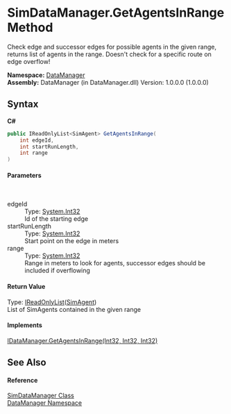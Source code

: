 # SimDataManager.GetAgentsInRange Method 
 

Check edge and successor edges for possible agents in the given range, returns list of agents in the range. Doesn't check for a specific route on edge overflow!

**Namespace:**&nbsp;<a href="699cd2d6-1481-41f2-ef8c-776ba4af1388">DataManager</a><br />**Assembly:**&nbsp;DataManager (in DataManager.dll) Version: 1.0.0.0 (1.0.0.0)

## Syntax

**C#**<br />
``` C#
public IReadOnlyList<SimAgent> GetAgentsInRange(
	int edgeId,
	int startRunLength,
	int range
)
```


#### Parameters
&nbsp;<dl><dt>edgeId</dt><dd>Type: <a href="http://msdn2.microsoft.com/en-us/library/td2s409d" target="_blank">System.Int32</a><br />Id of the starting edge</dd><dt>startRunLength</dt><dd>Type: <a href="http://msdn2.microsoft.com/en-us/library/td2s409d" target="_blank">System.Int32</a><br />Start point on the edge in meters</dd><dt>range</dt><dd>Type: <a href="http://msdn2.microsoft.com/en-us/library/td2s409d" target="_blank">System.Int32</a><br />Range in meters to look for agents, successor edges should be included if overflowing</dd></dl>

#### Return Value
Type: <a href="http://msdn2.microsoft.com/en-us/library/hh192385" target="_blank">IReadOnlyList</a>(<a href="ededd7bc-9c9e-b6d3-2830-db490e657f72">SimAgent</a>)<br />List of SimAgents contained in the given range

#### Implements
<a href="2653ff48-861b-bcee-593a-b5b3db0d3503">IDataManager.GetAgentsInRange(Int32, Int32, Int32)</a><br />

## See Also


#### Reference
<a href="c932baac-c60b-aa6f-f5c0-a68d804542cd">SimDataManager Class</a><br /><a href="699cd2d6-1481-41f2-ef8c-776ba4af1388">DataManager Namespace</a><br />